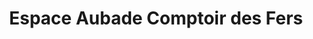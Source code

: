 ---
title: "Espace Aubade Comptoir des Fers"
url: /perrigny/espace-aubade-comptoir-des-fers/
shop: Badezimmer
---
